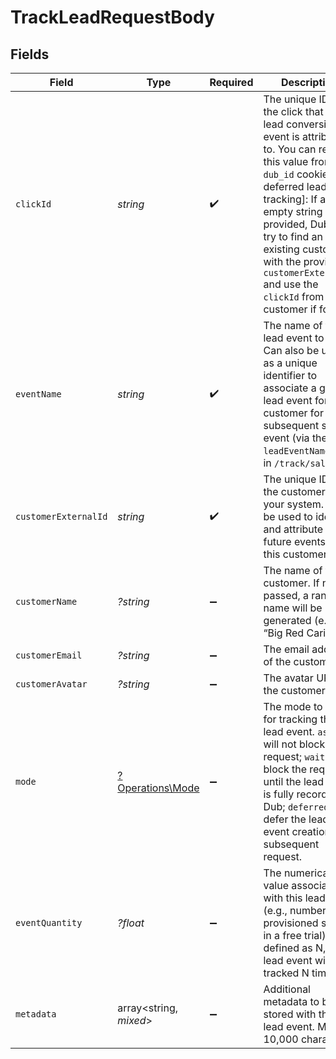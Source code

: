 # TrackLeadRequestBody


## Fields

| Field                                                                                                                                                                                                                                                                                                                      | Type                                                                                                                                                                                                                                                                                                                       | Required                                                                                                                                                                                                                                                                                                                   | Description                                                                                                                                                                                                                                                                                                                | Example                                                                                                                                                                                                                                                                                                                    |
| -------------------------------------------------------------------------------------------------------------------------------------------------------------------------------------------------------------------------------------------------------------------------------------------------------------------------- | -------------------------------------------------------------------------------------------------------------------------------------------------------------------------------------------------------------------------------------------------------------------------------------------------------------------------- | -------------------------------------------------------------------------------------------------------------------------------------------------------------------------------------------------------------------------------------------------------------------------------------------------------------------------- | -------------------------------------------------------------------------------------------------------------------------------------------------------------------------------------------------------------------------------------------------------------------------------------------------------------------------- | -------------------------------------------------------------------------------------------------------------------------------------------------------------------------------------------------------------------------------------------------------------------------------------------------------------------------- |
| `clickId`                                                                                                                                                                                                                                                                                                                  | *string*                                                                                                                                                                                                                                                                                                                   | :heavy_check_mark:                                                                                                                                                                                                                                                                                                         | The unique ID of the click that the lead conversion event is attributed to. You can read this value from `dub_id` cookie. [For deferred lead tracking]: If an empty string is provided, Dub will try to find an existing customer with the provided `customerExternalId` and use the `clickId` from the customer if found. |                                                                                                                                                                                                                                                                                                                            |
| `eventName`                                                                                                                                                                                                                                                                                                                | *string*                                                                                                                                                                                                                                                                                                                   | :heavy_check_mark:                                                                                                                                                                                                                                                                                                         | The name of the lead event to track. Can also be used as a unique identifier to associate a given lead event for a customer for a subsequent sale event (via the `leadEventName` prop in `/track/sale`).                                                                                                                   | Sign up                                                                                                                                                                                                                                                                                                                    |
| `customerExternalId`                                                                                                                                                                                                                                                                                                       | *string*                                                                                                                                                                                                                                                                                                                   | :heavy_check_mark:                                                                                                                                                                                                                                                                                                         | The unique ID of the customer in your system. Will be used to identify and attribute all future events to this customer.                                                                                                                                                                                                   |                                                                                                                                                                                                                                                                                                                            |
| `customerName`                                                                                                                                                                                                                                                                                                             | *?string*                                                                                                                                                                                                                                                                                                                  | :heavy_minus_sign:                                                                                                                                                                                                                                                                                                         | The name of the customer. If not passed, a random name will be generated (e.g. “Big Red Caribou”).                                                                                                                                                                                                                         |                                                                                                                                                                                                                                                                                                                            |
| `customerEmail`                                                                                                                                                                                                                                                                                                            | *?string*                                                                                                                                                                                                                                                                                                                  | :heavy_minus_sign:                                                                                                                                                                                                                                                                                                         | The email address of the customer.                                                                                                                                                                                                                                                                                         |                                                                                                                                                                                                                                                                                                                            |
| `customerAvatar`                                                                                                                                                                                                                                                                                                           | *?string*                                                                                                                                                                                                                                                                                                                  | :heavy_minus_sign:                                                                                                                                                                                                                                                                                                         | The avatar URL of the customer.                                                                                                                                                                                                                                                                                            |                                                                                                                                                                                                                                                                                                                            |
| `mode`                                                                                                                                                                                                                                                                                                                     | [?Operations\Mode](../../Models/Operations/Mode.md)                                                                                                                                                                                                                                                                        | :heavy_minus_sign:                                                                                                                                                                                                                                                                                                         | The mode to use for tracking the lead event. `async` will not block the request; `wait` will block the request until the lead event is fully recorded in Dub; `deferred` will defer the lead event creation to a subsequent request.                                                                                       |                                                                                                                                                                                                                                                                                                                            |
| `eventQuantity`                                                                                                                                                                                                                                                                                                            | *?float*                                                                                                                                                                                                                                                                                                                   | :heavy_minus_sign:                                                                                                                                                                                                                                                                                                         | The numerical value associated with this lead event (e.g., number of provisioned seats in a free trial). If defined as N, the lead event will be tracked N times.                                                                                                                                                          |                                                                                                                                                                                                                                                                                                                            |
| `metadata`                                                                                                                                                                                                                                                                                                                 | array<string, *mixed*>                                                                                                                                                                                                                                                                                                     | :heavy_minus_sign:                                                                                                                                                                                                                                                                                                         | Additional metadata to be stored with the lead event. Max 10,000 characters.                                                                                                                                                                                                                                               |                                                                                                                                                                                                                                                                                                                            |
